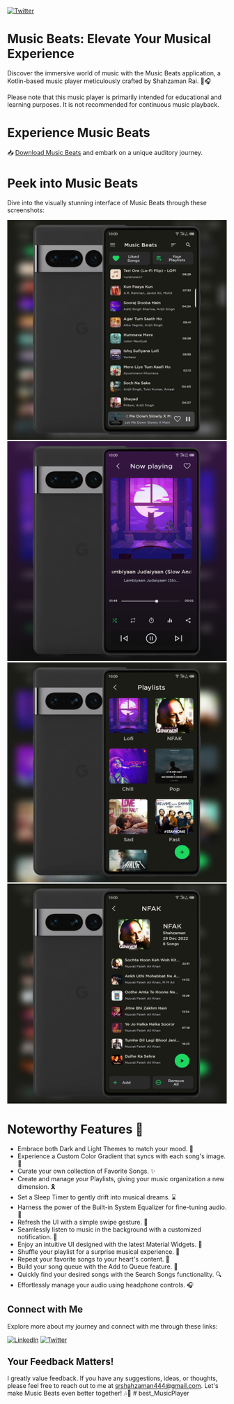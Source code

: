 [![Twitter](https://img.shields.io/twitter/follow/srZamanRai?label=Follow%20%7C%20Shahzaman&style=social)](https://twitter.com/SrZamanRai)

# Music Beats: Elevate Your Musical Experience
Discover the immersive world of music with the Music Beats application, a Kotlin-based music player meticulously crafted by Shahzaman Rai. 🎵🎧

Please note that this music player is primarily intended for educational and learning purposes. It is not recommended for continuous music playback.

# Experience Music Beats
📥 [Download Music Beats](https://github.com/ShahzamanRai/Music_player/releases/download/2/Music.Beats.V2.0.apk) and embark on a unique auditory journey.

# Peek into Music Beats
Dive into the visually stunning interface of Music Beats through these screenshots:

![Main Screen](https://github.com/ShahzamanRai/Music_player/blob/master/screenshots/MusicAppMain.png)
![Player View](https://github.com/ShahzamanRai/Music_player/blob/master/screenshots/MusicAppPlayer.png)
![Playlists](https://github.com/ShahzamanRai/Music_player/blob/master/screenshots/MusicAppPlaylists.png)
![Playlist Details](https://github.com/ShahzamanRai/Music_player/blob/master/screenshots/MusicAppPlaylistsDetails.png)

# Noteworthy Features 🌟
* Embrace both Dark and Light Themes to match your mood. 📎
* Experience a Custom Color Gradient that syncs with each song's image. 🌈
* Curate your own collection of Favorite Songs. ✨
* Create and manage your Playlists, giving your music organization a new dimension. 🎗️
* Set a Sleep Timer to gently drift into musical dreams. ⌛
* Harness the power of the Built-in System Equalizer for fine-tuning audio. 🥢
* Refresh the UI with a simple swipe gesture. 🔄
* Seamlessly listen to music in the background with a customized notification. 🔔
* Enjoy an intuitive UI designed with the latest Material Widgets. 📱
* Shuffle your playlist for a surprise musical experience. 🔀
* Repeat your favorite songs to your heart's content. 🔁
* Build your song queue with the Add to Queue feature. 💢
* Quickly find your desired songs with the Search Songs functionality. 🔍
* Effortlessly manage your audio using headphone controls. 🎧

## Connect with Me
Explore more about my journey and connect with me through these links:

[![LinkedIn](https://img.shields.io/badge/linkedin-0A66C2?style=for-the-badge&logo=linkedin&logoColor=white)](https://www.linkedin.com/in/shah-zaman-rai/)
[![Twitter](https://img.shields.io/badge/twitter-1DA1F2?style=for-the-badge&logo=twitter&logoColor=white)](https://twitter.com/srZamanRai)

## Your Feedback Matters!
I greatly value feedback. If you have any suggestions, ideas, or thoughts, please feel free to reach out to me at srshahzaman444@gmail.com. Let's make Music Beats even better together! 🎶🚀
#   b e s t _ M u s i c P l a y e r 
 
 
